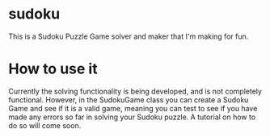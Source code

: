 # sudoku
This is a Sudoku Puzzle Game solver and maker that I'm making for fun.

# How to use it
Currently the solving functionality is being developed, and is not completely functional. 
However, in the SudokuGame class you can create a Sudoku Game and see if it is a valid game,
meaning you can test to see if you have made any errors so far in solving your Sudoku puzzle.
A tutorial on how to do so will come soon.
